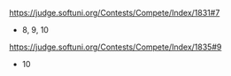https://judge.softuni.org/Contests/Compete/Index/1831#7 
* 8, 9, 10 

https://judge.softuni.org/Contests/Compete/Index/1835#9
* 10